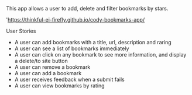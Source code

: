 This app allows a user to add, delete and filter bookmarks by stars. 

'https://thinkful-ei-firefly.github.io/cody-bookmarks-app/

User Stories
- A user can add bookmarks with a title, url, description and raring
- A user can see a list of bookmarks immediately 
- A user can click on any bookmark to see more information, and display a delete/to site button
- A user can remove a bookmark
- A user can add a bookmark
- A user receives feedback when a submit fails
- A user can view bookmarks by rating

